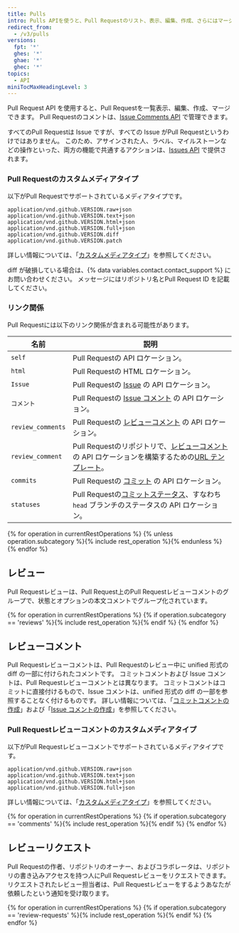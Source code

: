 ```yaml
---
title: Pulls
intro: Pulls APIを使うと、Pull Requestのリスト、表示、編集、作成、さらにはマージまでも行えます。
redirect_from:
  - /v3/pulls
versions:
  fpt: '*'
  ghes: '*'
  ghae: '*'
  ghec: '*'
topics:
  - API
miniTocMaxHeadingLevel: 3
---
```


Pull Request API を使用すると、Pull Requestを一覧表示、編集、作成、マージできます。 Pull Requestのコメントは、[Issue Comments API](/rest/reference/issues#comments) で管理できます。

すべてのPull Requestは Issue ですが、すべての Issue がPull Requestというわけではありません。 このため、アサインされた人、ラベル、マイルストーンなどの操作といった、両方の機能で共通するアクションは、[Issues API](/rest/reference/issues) で提供されます。

### Pull Requestのカスタムメディアタイプ

以下がPull Requestでサポートされているメディアタイプです。

    application/vnd.github.VERSION.raw+json
    application/vnd.github.VERSION.text+json
    application/vnd.github.VERSION.html+json
    application/vnd.github.VERSION.full+json
    application/vnd.github.VERSION.diff
    application/vnd.github.VERSION.patch

詳しい情報については、「[カスタムメディアタイプ](/rest/overview/media-types)」を参照してください。

diff が破損している場合は、{% data variables.contact.contact_support %} にお問い合わせください。 メッセージにはリポジトリ名とPull Request ID を記載してください。

### リンク関係

Pull Requestには以下のリンク関係が含まれる可能性があります。

| 名前                | 説明                                                                                                                |
| ----------------- | ----------------------------------------------------------------------------------------------------------------- |
| `self`            | Pull Requestの API ロケーション。                                                                                         |
| `html`            | Pull Requestの HTML ロケーション。                                                                                        |
| `Issue`           | Pull Requestの [Issue](/rest/reference/issues) の API ロケーション。                                                       |
| `コメント`            | Pull Requestの [Issue コメント](/rest/reference/issues#comments) の API ロケーション。                                         |
| `review_comments` | Pull Requestの [レビューコメント](/rest/reference/pulls#comments) の API ロケーション。                                            |
| `review_comment`  | Pull Requestのリポジトリで、[レビューコメント](/rest/reference/pulls#comments)の API ロケーションを構築するための[URL テンプレート](/rest#hypermedia)。 |
| `commits`         | Pull Requestの [コミット](#list-commits-on-a-pull-request) の API ロケーション。                                               |
| `statuses`        | Pull Requestの[コミットステータス](/rest/reference/commits#commit-statuses)、すなわち`head` ブランチのステータスの API ロケーション。              |

{% for operation in currentRestOperations %}
  {% unless operation.subcategory %}{% include rest_operation %}{% endunless %}
{% endfor %}

## レビュー

Pull Requestレビューは、Pull Request上のPull Requestレビューコメントのグループで、状態とオプションの本文コメントでグループ化されています。

{% for operation in currentRestOperations %}
  {% if operation.subcategory == 'reviews' %}{% include rest_operation %}{% endif %}
{% endfor %}

## レビューコメント

Pull Requestレビューコメントは、Pull Requestのレビュー中に unified 形式の diff の一部に付けられたコメントです。 コミットコメントおよび Issue コメントは、Pull Requestレビューコメントとは異なります。 コミットコメントはコミットに直接付けるもので、Issue コメントは、unified 形式の diff の一部を参照することなく付けるものです。 詳しい情報については、「[コミットコメントの作成](/rest/reference/commits#create-a-commit-comment)」および「[Issue コメントの作成](/rest/reference/issues#create-an-issue-comment)」を参照してください。

### Pull Requestレビューコメントのカスタムメディアタイプ

以下がPull Requestレビューコメントでサポートされているメディアタイプです。

    application/vnd.github.VERSION.raw+json
    application/vnd.github.VERSION.text+json
    application/vnd.github.VERSION.html+json
    application/vnd.github.VERSION.full+json

詳しい情報については、「[カスタムメディアタイプ](/rest/overview/media-types)」を参照してください。

{% for operation in currentRestOperations %}
  {% if operation.subcategory == 'comments' %}{% include rest_operation %}{% endif %}
{% endfor %}

## レビューリクエスト

Pull Requestの作者、リポジトリのオーナー、およびコラボレータは、リポジトリの書き込みアクセスを持つ人にPull Requestレビューをリクエストできます。 リクエストされたレビュー担当者は、Pull Requestレビューをするようあなたが依頼したという通知を受け取ります。

{% for operation in currentRestOperations %}
  {% if operation.subcategory == 'review-requests' %}{% include rest_operation %}{% endif %}
{% endfor %}
